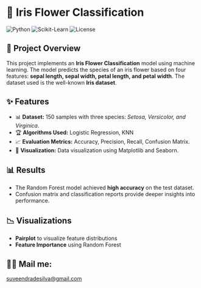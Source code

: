 # 🌸 Iris Flower Classification

![Python](https://img.shields.io/badge/Python-3.8%2B-blue) ![Scikit-Learn](https://img.shields.io/badge/Scikit--Learn-0.24%2B-orange) ![License](https://img.shields.io/badge/License-MIT-green)

## 📌 Project Overview
This project implements an **Iris Flower Classification** model using machine learning. The model predicts the species of an iris flower based on four features: **sepal length, sepal width, petal length, and petal width**. The dataset used is the well-known **Iris dataset**.

## ✨ Features
- 📊 **Dataset:** 150 samples with three species: *Setosa, Versicolor, and Virginica*.
- 🏆 **Algorithms Used:** Logistic Regression, KNN
- 📈 **Evaluation Metrics:** Accuracy, Precision, Recall, Confusion Matrix.
- 🎨 **Visualization:** Data visualization using Matplotlib and Seaborn.

## 📊 Results
- The Random Forest model achieved **high accuracy** on the test dataset.
- Confusion matrix and classification reports provide deeper insights into performance.

## 📉 Visualizations
- **Pairplot** to visualize feature distributions
- **Feature Importance** using Random Forest


## 👨‍💻 Mail me:
suveendradesilva@gmail.com 


